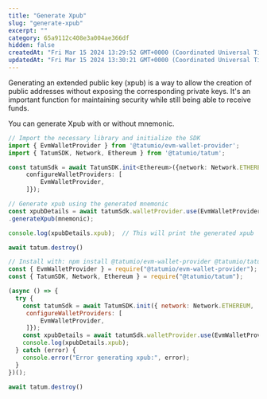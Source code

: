 ```yaml
---
title: "Generate Xpub"
slug: "generate-xpub"
excerpt: ""
category: 65a9112c408e3a004ae366df
hidden: false
createdAt: "Fri Mar 15 2024 13:29:52 GMT+0000 (Coordinated Universal Time)"
updatedAt: "Fri Mar 15 2024 13:30:21 GMT+0000 (Coordinated Universal Time)"
---
```

Generating an extended public key (xpub) is a way to allow the creation of public addresses without exposing the corresponding private keys. It's an important function for maintaining security while still being able to receive funds.

You can generate Xpub with or without mnemonic.

```typescript
// Import the necessary library and initialize the SDK
import { EvmWalletProvider } from '@tatumio/evm-wallet-provider';
import { TatumSDK, Network, Ethereum } from '@tatumio/tatum';

const tatumSdk = await TatumSDK.init<Ethereum>({network: Network.ETHEREUM,
     configureWalletProviders: [
         EvmWalletProvider,
     ]});

// Generate xpub using the generated mnemonic
const xpubDetails = await tatumSdk.walletProvider.use(EvmWalletProvider)
.generateXpub(mnemonic);

console.log(xpubDetails.xpub);  // This will print the generated xpub

await tatum.destroy()
```
```javascript
// Install with: npm install @tatumio/evm-wallet-provider @tatumio/tatum
const { EvmWalletProvider } = require("@tatumio/evm-wallet-provider");
const { TatumSDK, Network, Ethereum } = require("@tatumio/tatum");

(async () => {
  try {
    const tatumSdk = await TatumSDK.init({ network: Network.ETHEREUM,
     configureWalletProviders: [
         EvmWalletProvider,
     ]});
    const xpubDetails = await tatumSdk.walletProvider.use(EvmWalletProvider).generateXpub(mnemonic);
    console.log(xpubDetails.xpub);
  } catch (error) {
    console.error("Error generating xpub:", error);
  }
})();

await tatum.destroy()
```
